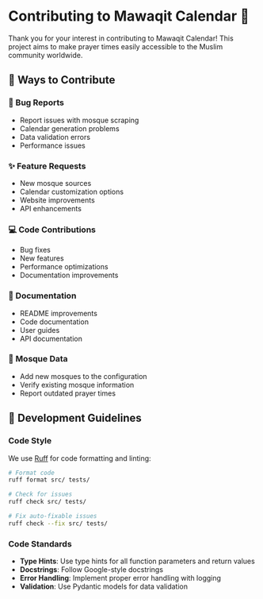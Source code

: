 # Contributing to Mawaqit Calendar 🤝

Thank you for your interest in contributing to Mawaqit Calendar! This project aims to make prayer times easily accessible to the Muslim community worldwide.

## 🌟 Ways to Contribute

### 🐛 Bug Reports
- Report issues with mosque scraping
- Calendar generation problems
- Data validation errors
- Performance issues

### ✨ Feature Requests
- New mosque sources
- Calendar customization options
- Website improvements
- API enhancements

### 💻 Code Contributions
- Bug fixes
- New features
- Performance optimizations
- Documentation improvements

### 📝 Documentation
- README improvements
- Code documentation
- User guides
- API documentation

### 🕌 Mosque Data
- Add new mosques to the configuration
- Verify existing mosque information
- Report outdated prayer times


## 🔧 Development Guidelines

### Code Style
We use [Ruff](https://github.com/astral-sh/ruff) for code formatting and linting:

```bash
# Format code
ruff format src/ tests/

# Check for issues
ruff check src/ tests/

# Fix auto-fixable issues
ruff check --fix src/ tests/
```

### Code Standards
- **Type Hints**: Use type hints for all function parameters and return values
- **Docstrings**: Follow Google-style docstrings
- **Error Handling**: Implement proper error handling with logging
- **Validation**: Use Pydantic models for data validation
